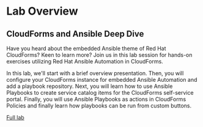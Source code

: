 # Lab Overview

## CloudForms and Ansible Deep Dive

Have you heard about the embedded Ansible theme of Red Hat CloudForms? Keen to learn more? Join us in this lab session for hands-on exercises utilizing Red Hat Ansible Automation in CloudForms.

In this lab, we'll start with a brief overview presentation. Then, you will configure your CloudForms instance for embedded Ansible Automation and add a playbook repository. Next, you will learn how to use Ansible Playbooks to create service catalog items for the CloudForms self-service portal. Finally, you will use Ansible Playbooks as actions in CloudForms Policies and finally learn how playbooks can be run from custom buttons.

[Full lab](./lab/index.md)
